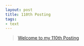 ```yaml
---
layout: post
title: 110th Posting
tags: 
- text
---
```


> [Welcome to my 110th Posting](https://janghan-kor.tistory.com/538)
